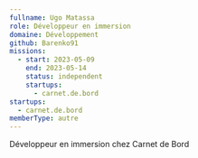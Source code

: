 ```yaml
---
fullname: Ugo Matassa
role: Développeur en immersion
domaine: Développement
github: Barenko91
missions:
  - start: 2023-05-09
    end: 2023-05-14
    status: independent
    startups:
      - carnet.de.bord
startups:
  - carnet.de.bord
memberType: autre
---
```

Développeur en immersion chez Carnet de Bord
